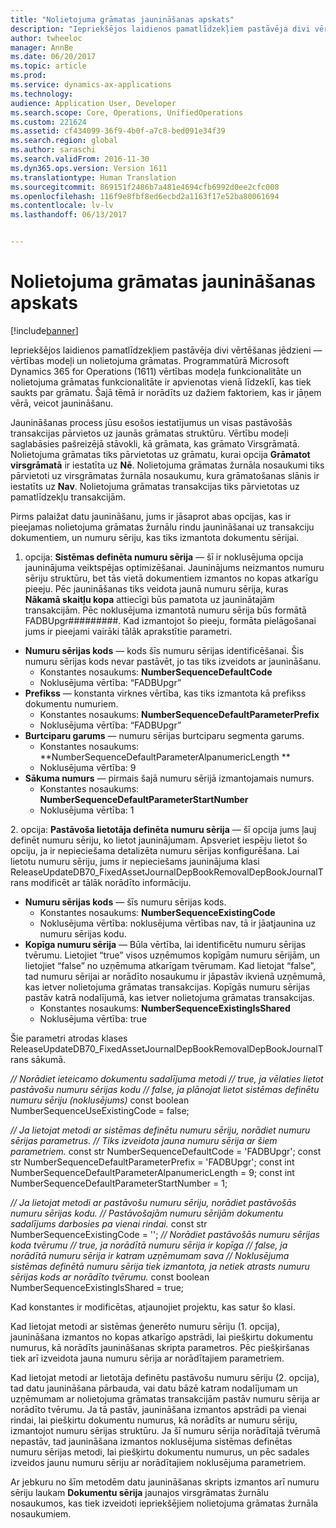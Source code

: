 ```yaml
---
title: "Nolietojuma grāmatas jaunināšanas apskats"
description: "Iepriekšējos laidienos pamatlīdzekļiem pastāvēja divi vērtēšanas jēdzieni — vērtības modeļi un nolietojuma grāmatas. Programmatūrā Microsoft Dynamics 365 for Operations (1611) vērtības modeļa funkcionalitāte un nolietojuma grāmatas funkcionalitāte ir apvienotas vienā līdzeklī, kas tiek saukts par grāmatu. Šajā tēmā ir norādīts uz dažiem faktoriem, kas ir jāņem vērā, veicot jaunināšanu."
author: twheeloc
manager: AnnBe
ms.date: 06/20/2017
ms.topic: article
ms.prod: 
ms.service: dynamics-ax-applications
ms.technology: 
audience: Application User, Developer
ms.search.scope: Core, Operations, UnifiedOperations
ms.custom: 221624
ms.assetid: cf434099-36f9-4b0f-a7c8-bed091e34f39
ms.search.region: global
ms.author: saraschi
ms.search.validFrom: 2016-11-30
ms.dyn365.ops.version: Version 1611
ms.translationtype: Human Translation
ms.sourcegitcommit: 869151f2486b7a481e4694cfb6992d0ee2cfc008
ms.openlocfilehash: 116f9e8fbf8ed6ecbd2a1163f17e52ba80061694
ms.contentlocale: lv-lv
ms.lasthandoff: 06/13/2017


---
```


# <a name="depreciation-book-upgrade-overview"></a>Nolietojuma grāmatas jaunināšanas apskats

[!include[banner](../includes/banner.md)]


Iepriekšējos laidienos pamatlīdzekļiem pastāvēja divi vērtēšanas jēdzieni — vērtības modeļi un nolietojuma grāmatas. Programmatūrā Microsoft Dynamics 365 for Operations (1611) vērtības modeļa funkcionalitāte un nolietojuma grāmatas funkcionalitāte ir apvienotas vienā līdzeklī, kas tiek saukts par grāmatu. Šajā tēmā ir norādīts uz dažiem faktoriem, kas ir jāņem vērā, veicot jaunināšanu. 

Jaunināšanas process jūsu esošos iestatījumus un visas pastāvošās transakcijas pārvietos uz jaunās grāmatas struktūru. Vērtību modeļi saglabāsies pašreizējā stāvokli, kā grāmata, kas grāmato Virsgrāmatā. Nolietojuma grāmatas tiks pārvietotas uz grāmatu, kurai opcija **Grāmatot virsgrāmatā** ir iestatīta uz **Nē**. Nolietojuma grāmatas žurnāla nosaukumi tiks pārvietoti uz virsgrāmatas žurnāla nosaukumu, kura grāmatošanas slānis ir iestatīts uz **Nav**. Nolietojuma grāmatas transakcijas tiks pārvietotas uz pamatlīdzekļu transakcijām. 

Pirms palaižat datu jaunināšanu, jums ir jāsaprot abas opcijas, kas ir pieejamas nolietojuma grāmatas žurnālu rindu jaunināšanai uz transakciju dokumentiem, un numuru sēriju, kas tiks izmantota dokumentu sērijai. 

1. opcija: **Sistēmas definēta numuru sērija** — šī ir noklusējuma opcija jauninājuma veiktspējas optimizēšanai. Jauninājums neizmantos numuru sēriju struktūru, bet tās vietā dokumentiem izmantos no kopas atkarīgu pieeju. Pēc jaunināšanas tiks veidota jaunā numuru sērija, kuras **Nākamā skaitļu kopa** attiecīgi būs pamatota uz jauninātajām transakcijām. Pēc noklusējuma izmantotā numuru sērija būs formātā FADBUpgr\#\#\#\#\#\#\#\#\#. Kad izmantojot šo pieeju, formāta pielāgošanai jums ir pieejami vairāki tālāk aprakstītie parametri.

-   **Numuru sērijas kods** — kods šīs numuru sērijas identificēšanai. Šis numuru sērijas kods nevar pastāvēt, jo tas tiks izveidots ar jaunināšanu.
    -   Konstantes nosaukums: **NumberSequenceDefaultCode**
    -   Noklusējuma vērtība: “FADBUpgr”
-   **Prefikss** — konstanta virknes vērtība, kas tiks izmantota kā prefikss dokumentu numuriem.
    -   Konstantes nosaukums: **NumberSequenceDefaultParameterPrefix**
    -   Noklusējuma vērtība: “FADBUpgr”
-   **Burtciparu garums** — numuru sērijas burtciparu segmenta garums.
    -   Konstantes nosaukums: **NumberSequenceDefaultParameterAlpanumericLength **
    -   Noklusējuma vērtība: 9
-   **Sākuma numurs** — pirmais šajā numuru sērijā izmantojamais numurs.
    -   Konstantes nosaukums: **NumberSequenceDefaultParameterStartNumber**
    -   Noklusējuma vērtība: 1

2. opcija: **Pastāvoša lietotāja definēta numuru sērija** — šī opcija jums ļauj definēt numuru sēriju, ko lietot jauninājumam. Apsveriet iespēju lietot šo opciju, ja ir nepieciešama detalizēta numuru sērijas konfigurēšana. Lai lietotu numuru sēriju, jums ir nepieciešams jauninājuma klasi ReleaseUpdateDB70\_FixedAssetJournalDepBookRemovalDepBookJournalTrans modificēt ar tālāk norādīto informāciju.

-   **Numuru sērijas kods** — šīs numuru sērijas kods.
    -   Konstantes nosaukums: **NumberSequenceExistingCode**
    -   Noklusējuma vērtība: noklusējuma vērtības nav, tā ir jāatjaunina uz numuru sērijas kodu.
-   **Kopīga numuru sērija** — Būla vērtība, lai identificētu numuru sērijas tvērumu. Lietojiet “true” visos uzņēmumos kopīgām numuru sērijām, un lietojiet “false” no uzņēmuma atkarīgam tvērumam. Kad lietojat “false”, tad numuru sērijai ar norādīto nosaukumu ir jāpastāv ikvienā uzņēmumā, kas ietver nolietojuma grāmatas transakcijas. Kopīgās numuru sērijas pastāv katrā nodalījumā, kas ietver nolietojuma grāmatas transakcijas.
    -   Konstantes nosaukums: **NumberSequenceExistingIsShared**
    -   Noklusējuma vērtība: true

Šie parametri atrodas klases ReleaseUpdateDB70\_FixedAssetJournalDepBookRemovalDepBookJournalTrans sākumā. 

*// Norādiet ieteicamo dokumentu sadalījuma metodi* 
*// true, ja vēlaties lietot pastāvošu numuru sērijas kodu* 
*// false, ja plānojat lietot sistēmas definētu numuru sēriju (noklusējums)* const boolean NumberSequenceUseExistingCode = false;  

*// Ja lietojat metodi ar sistēmas definētu numuru sēriju, norādiet numuru sērijas parametrus.*
*// Tiks izveidota jauna numuru sērija ar šiem parametriem.* const str NumberSequenceDefaultCode = 'FADBUpgr'; const str NumberSequenceDefaultParameterPrefix = 'FADBUpgr'; const int NumberSequenceDefaultParameterAlpanumericLength = 9; const int NumberSequenceDefaultParameterStartNumber = 1;   

*// Ja lietojat metodi ar pastāvošu numuru sēriju, norādiet pastāvošās numuru sērijas kodu.* 
*// Pastāvošajām numuru sērijām dokumentu sadalījums darbosies pa vienai rindai.* const str NumberSequenceExistingCode = ''; *// Norādiet pastāvošās numuru sērijas koda tvērumu* 
*// true, ja norādītā numuru sērija ir kopīga* 
*// false, ja norādītā numuru sērija ir katram uzņēmumam sava* 
*// Noklusējuma sistēmas definētā numuru sērija tiek izmantota, ja netiek atrasts numuru sērijas kods ar norādīto tvērumu.* const boolean NumberSequenceExistingIsShared = true; 

Kad konstantes ir modificētas, atjaunojiet projektu, kas satur šo klasi. 

Kad lietojat metodi ar sistēmas ģenerēto numuru sēriju (1. opcija), jaunināšana izmantos no kopas atkarīgo apstrādi, lai piešķirtu dokumentu numurus, kā norādīts jaunināšanas skripta parametros. Pēc piešķiršanas tiek arī izveidota jauna numuru sērija ar norādītajiem parametriem. 

Kad lietojat metodi ar lietotāja definētu pastāvošu numuru sēriju (2. opcija), tad datu jaunināšana pārbauda, vai datu bāzē katram nodalījumam un uzņēmumam ar nolietojuma grāmatas transakcijām pastāv numuru sērija ar norādīto tvērumu. Ja tā pastāv, jaunināšana izmantos apstrādi pa vienai rindai, lai piešķirtu dokumentu numurus, kā norādīts ar numuru sēriju, izmantojot numuru sērijas struktūru. Ja šī numuru sērija norādītajā tvērumā nepastāv, tad jaunināšana izmantos noklusējuma sistēmas definētas numuru sērijas metodi, lai piešķirtu dokumentu numurus, un pēc sadales izveidos jaunu numuru sēriju ar norādītajiem noklusējuma parametriem.

Ar jebkuru no šīm metodēm datu jaunināšanas skripts izmantos arī numuru sēriju laukam **Dokumentu sērija** jaunajos virsgrāmatas žurnālu nosaukumos, kas tiek izveidoti iepriekšējiem nolietojuma grāmatas žurnāla nosaukumiem.




